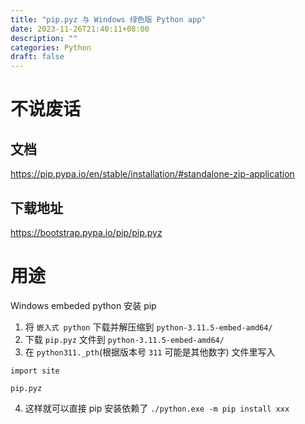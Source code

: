 ```yaml
---
title: "pip.pyz 与 Windows 绿色版 Python app"
date: 2023-11-26T21:40:11+08:00
description: ""
categories: Python
draft: false
---
```


# 不说废话

## 文档

https://pip.pypa.io/en/stable/installation/#standalone-zip-application

## 下载地址
https://bootstrap.pypa.io/pip/pip.pyz

# 用途
Windows embeded python 安装 pip
1. 将 `嵌入式 python` 下载并解压缩到 `python-3.11.5-embed-amd64/`
2. 下载 `pip.pyz` 文件到 `python-3.11.5-embed-amd64/`
3. 在 `python311._pth`(根据版本号 `311` 可能是其他数字) 文件里写入
```
import site

pip.pyz
```
4. 这样就可以直接 pip 安装依赖了 `./python.exe -m pip install xxx`
